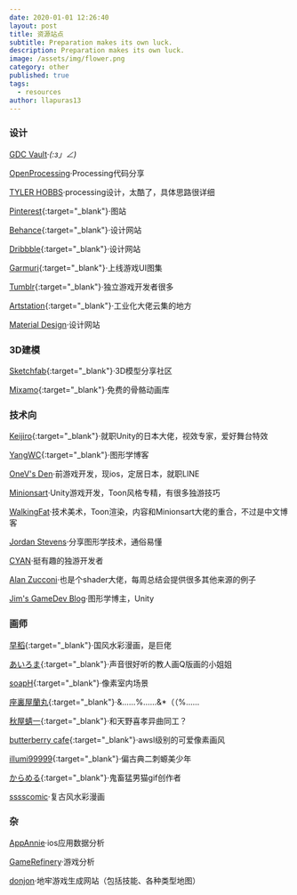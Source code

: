 ```yaml
---
date: 2020-01-01 12:26:40
layout: post
title: 资源站点
subtitle: Preparation makes its own luck. 
description: Preparation makes its own luck. 
image: /assets/img/flower.png
category: other
published: true
tags:
  - resources
author: llapuras13
---
```


### 设计

[GDC Vault](https://www.gdcvault.com/)·_(:з」∠)_

[OpenProcessing](https://www.openprocessing.org/)·Processing代码分享

[TYLER HOBBS](https://tylerxhobbs.com/)·processing设计，太酷了，具体思路很详细

[Pinterest](https://www.pinterest.com/){:target="_blank"}·图站

[Behance](https://www.behance.net/){:target="_blank"}·设计网站

[Dribbble](https://dribbble.com/){:target="_blank"}·设计网站

[Garmuri](http://garmuri.com/){:target="_blank"}·上线游戏UI图集

[Tumblr](http://tumblr.com/){:target="_blank"}·独立游戏开发者很多

[Artstation](https://www.artstation.com/){:target="_blank"}·工业化大佬云集的地方

[Material Design](https://material.io/design)·设计网站

### 3D建模

[Sketchfab](https://sketchfab.com/){:target="_blank"}·3D模型分享社区

[Mixamo](https://www.mixamo.com/){:target="_blank"}·免费的骨骼动画库

### 技术向

[Keijiro](https://github.com/keijiro){:target="_blank"}·就职Unity的日本大佬，视效专家，爱好舞台特效

[YangWC](https://github.com/keijiro){:target="_blank"}·图形学博客

[OneV's Den](https://onevcat.com/)·前游戏开发，现ios，定居日本，就职LINE

[Minionsart](https://minionsart.github.io/tutorials/)·Unity游戏开发，Toon风格专精，有很多独游技巧

[WalkingFat](http://walkingfat.com/category/graphics/)·技术美术，Toon渲染，内容和Minionsart大佬的重合，不过是中文博客

[Jordan Stevens](https://www.jordanstevenstechart.com/)·分享图形学技术，通俗易懂

[CYAN](https://cyangamedev.wordpress.com/)·挺有趣的独游开发者

[Alan Zucconi](https://www.alanzucconi.com/tutorials/)·也是个shader大佬，每周总结会提供很多其他来源的例子

[Jim's GameDev Blog](https://chengkehan.github.io/index.html)·图形学博主，Unity

### 画师

[早稻](https://twitter.com/tataka510){:target="_blank"}·国风水彩漫画，是巨佬

[あいろま](https://twitter.com/iroma0ytb){:target="_blank"}·声音很好听的教人画Q版画的小姐姐

[soapH](https://twitter.com/soapdpzel){:target="_blank"}·像素室内场景

[座裏屋蘭丸](https://twitter.com/zaria_ranmaru){:target="_blank"}·&……%……&*（（%……

[秋屋蜻一](https://twitter.com/Akiya_kageichi){:target="_blank"}·和天野喜孝异曲同工？

[butterberry cafe](https://twitter.com/butterberrycafe){:target="_blank"}·awsl级别的可爱像素画风

[illumi99999](https://twitter.com/illumi99999){:target="_blank"}·偏古典二刺螈美少年

[からめる](https://twitter.com/purinharumaki){:target="_blank"}·鬼畜猛男猫gif创作者

[sssscomic](http://sssscomic.com/comic.php?page=1)·复古风水彩漫画

### 杂

[AppAnnie](https://www.appannie.com/cn/apps/ios/top/china/games/iphone/)·ios应用数据分析

[GameRefinery](https://saas.gamerefinery.com/)·游戏分析

[donjon](https://donjon.bin.sh/)·地牢游戏生成网站（包括技能、各种类型地图）